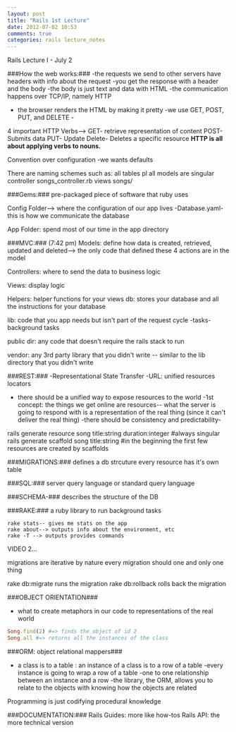 ```yaml
---
layout: post
title: "Rails 1st Lecture"
date: 2012-07-02 10:53
comments: true
categories: rails lecture_notes
---
```


Rails Lecture I - July 2

###How the web works:###
-the requests we send to other servers have headers with info about the request
-you get the response with a header and the body
-the body is just text and data with HTML
-the communication happens over TCP/IP, namely HTTP
- the browser renders the HTML by making it pretty
-we use GET, POST, PUT, and DELETE -

4 important HTTP Verbs-->
GET- retrieve representation of content
POST- Submits data
PUT- Update
Delete- Deletes a specific resource
**HTTP is all about applying verbs to nouns.**

Convention over configuration
-we wants defaults

There are naming schemes such as:
all tables pl
all models are singular
controller songs_controller.rb
views songs/

###Gems:###
pre-packaged piece of software that ruby uses

Config Folder--> where the configuration of our app lives
-Database.yaml- this is how we communicate the database

App Folder: spend most of our time in the app directory

###MVC:### (7:42 pm)
Models: define how data is created, retrieved, updated and deleted--> the only code that defined these 4 actions are in the model

Controllers: where to send the data to
business logic

Views: display logic

Helpers: helper functions for your views
db: stores your database and all the instructions for your database

lib: code that you app needs but isn't part of the request cycle
-tasks- background tasks

public dir:
any code that doesn't require the rails stack to run

vendor: any 3rd party library that you didn't write
-- similar to the lib directory that you didn't write

###REST:###
-Representational State Transfer
-URL: unified resources locators
- there should be a unified way to expose resources to the world
-1st concept: the things we get online are resources-- what the server is going to respond with is a representation of the real thing (since it can't deliver the real thing)
-there should be consistency and predictability-

rails generate resource song title:string duration:integer #always singular
rails generate scaffold song title:string #in the beginning the first few resources are created by scaffolds

###MIGRATIONS:### defines a db strcuture
every resource has it's own table

###SQL:### server query language or standard query language

###SCHEMA-### describes the structure of the DB

###RAKE:### a ruby library to run background tasks
```
rake stats-- gives me stats on the app
rake about--> outputs info about the environment, etc
rake -T --> outputs provides commands
```

VIDEO 2...

migrations are iterative by nature
every migration should one and only one thing

rake db:migrate runs the migration
rake db:rollback rolls back the migration

###OBJECT ORIENTATION###
- what to create metaphors in our code to representations of the real world
``` ruby
Song.find(2) #=> finds the object of id 2
Song.all #=> returns all the instances of the class
```
###ORM: object relational mappers###
- a class is to a table : an instance of a class is to a row of a table
-every instance is going to wrap a row of a table
-one to one relationship between an instance and a row
-the library, the ORM, allows you to relate to the objects with knowing how the objects are related

Programming is just codifying procedural knowledge

###DOCUMENTATION:###
Rails Guides: more like how-tos
Rails API: the more technical version